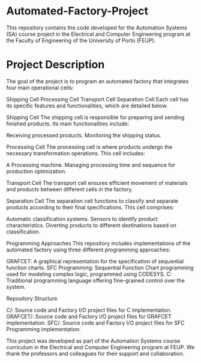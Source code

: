 # Automated-Factory-Project

This repository contains the code developed for the Automation Systems (SA) course project in the Electrical and Computer Engineering program at the Faculty of Engineering of the University of Porto (FEUP).

# Project Description

The goal of the project is to program an automated factory that integrates four main operational cells:

Shipping Cell
Processing Cell
Transport Cell
Separation Cell
Each cell has its specific features and functionalities, which are detailed below.

Shipping Cell
The shipping cell is responsible for preparing and sending finished products. Its main functionalities include:

Receiving processed products.
Monitoring the shipping status.

Processing Cell
The processing cell is where products undergo the necessary transformation operations. This cell includes:

A Processing machine.
Managing processing time and sequence for production optimization.

Transport Cell
The transport cell ensures efficient movement of materials and products between different cells in the factory. 


Separation Cell
The separation cell functions to classify and separate products according to their final specifications. This cell comprises:

Automatic classification systems.
Sensors to identify product characteristics.
Diverting products to different destinations based on classification.

Programming Approaches
This repository includes implementations of the automated factory using three different programming approaches:

GRAFCET: A graphical representation for the specification of sequential function charts.
SFC Programming: Sequential Function Chart programming used for modeling complex logic, programmed using CODESYS.
C: Traditional programming language offering fine-grained control over the system.

Repository Structure

C/: Source code and Factory I/O project files for C implementation.
GRAFCET/: Source code and Factory I/O project files for GRAFCET implementation.
SFC/: Source code and Factory I/O project files for SFC Programming implementation.






This project was developed as part of the Automation Systems course curriculum in the Electrical and Computer Engineering program at FEUP. We thank the professors and colleagues for their support and collaboration.





